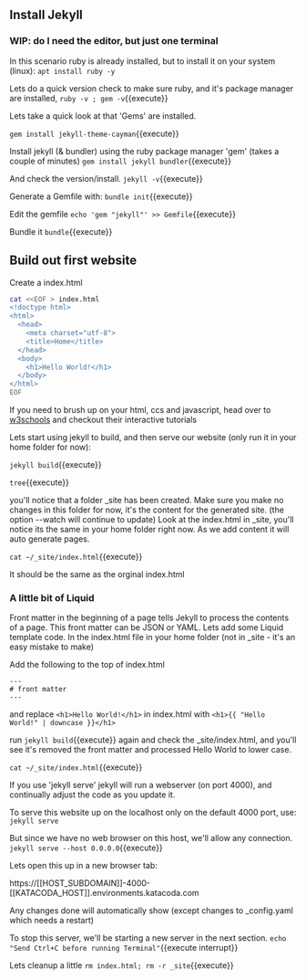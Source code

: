 ## Install Jekyll
### WIP: do I need the editor, but just one terminal
In this scenario ruby is already installed, but to install it on your system (linux):
`apt install ruby -y`

Lets do a quick version check to  make sure ruby, and it's package manager are installed,
`ruby -v ; gem -v`{{execute}}

Lets take a quick look at that 'Gems' are installed.

`gem install jekyll-theme-cayman`{{execute}}

Install jekyll (& bundler)  using the ruby package manager 'gem' (takes  a couple of minutes)
`gem install jekyll bundler`{{execute}}

And check the version/install.
`jekyll -v`{{execute}}

Generate a Gemfile with:
`bundle init`{{execute}}

Edit the gemfile
`echo 'gem "jekyll"' >> Gemfile`{{execute}}

Bundle it
`bundle`{{execute}}




## Build out first website
Create a index.html

```bash
cat <<EOF > index.html
<!doctype html>
<html>
  <head>
    <meta charset="utf-8">
    <title>Home</title>
  </head>
  <body>
    <h1>Hello World!</h1>
  </body>
</html>
EOF
```

If you need to brush up on your html, ccs and javascript,
head over to [w3schools](https://www.w3schools.com/) and checkout their interactive tutorials


Lets start using jekyll to  build, and then serve  our website (only run it in your home folder for now):

`jekyll build`{{execute}}

`tree`{{execute}}



you'll notice that a folder _site has been created. Make sure you make no changes in this folder for now, it's the content for the generated site. (the option --watch will continue to update)
Look at the index.html in _site, you'll notice its the same in your home folder right now. As we add content it will auto generate pages.

`cat ~/_site/index.html`{{execute}}

It should be the same as the orginal index.html


### A little bit of Liquid

Front matter in the beginning of a page tells Jekyll to process the contents of a page. This front matter can be JSON or YAML.
Lets add some Liquid template code. In the index.html file in your home folder (not in _site - it's an easy mistake to make)

Add the following to the top of index.html
```
---
# front matter
---
```

and replace 
`<h1>Hello World!</h1>`  in index.html with
`<h1>{{ "Hello World!" | downcase }}</h1>`

run `jekyll build`{{execute}}   again
and check the _site/index.html,  and you'll see it's removed the front matter and processed Hello World to lower case.

`cat ~/_site/index.html`{{execute}}


If you use 'jekyll serve' jekyll will run a webserver (on port 4000), and continually adjust the code as you update it.

To serve this website up on the localhost only on the default 4000 port, use:
`jekyll serve`


But since we have no web browser on this host, we'll allow any connection.
`jekyll serve --host 0.0.0.0`{{execute}}

Lets open this up in a new browser tab:

https://[[HOST_SUBDOMAIN]]-4000-[[KATACODA_HOST]].environments.katacoda.com

Any changes done will automatically show (except changes to _config.yaml which needs a restart)

To stop this server, we'll be starting a new server in the next section.
`echo "Send Ctrl+C before running Terminal"`{{execute interrupt}}

Lets cleanup a little
`rm index.html; rm -r _site`{{execute}}
